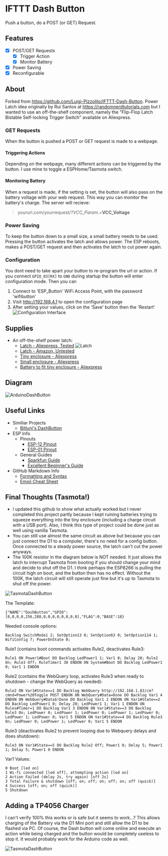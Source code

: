 # IFTTT Dash Button
Push a button, do a POST (or GET) Request.

## Features
 - [X] POST/GET Requests
    - [X] Trigger Action
    - [X] Monitor Battery
 - [X] Power Saving
 - [X] Reconfigurable
 
## About
Forked from https://github.com/Luigi-Pizzolito/IFTTT-Dash-Button. Power Latch idea originally by Rui Santos at https://randomnerdtutorials.com but I wanted to use an off-the-shelf component, namely the "Flip-Flop Latch Bistable Self-locking Trigger Switch" available on Aliexpress.

### GET Requests
When the button is pushed a POST or GET request is made to a webpage.
#### Triggering Actions
Depending on the webpage, many different actions can be triggered by the button. I use mine to toggle a ESPHome/Tasmota switch.
#### Monitoring Battery
When a request is made, if the setting is set, the button will also pass on the battery voltage with your web request. This way you can monitor the battery's charge. The server will recieve:
 > yoururl.com/yourrequest/_?VCC_Param.=_**VCC_Voltage**

### Power Saving
To keep the button down to a small size, a small battery needs to be used. Pressing the button activates the latch and allows power. The ESP reboots, makes a POST/GET request and then activates the latch to cut power again.

### Configuration
You dont need to take apart your button to re-program the url or action. If you connect `GPIO_03[RX]` to `GND` during startup the button will enter configuration mode. Then you can
1. Connect to 'ESP_Button' WiFi Access Point, with the password 'wifibutton'
2. Visit http://192.168.4.1 to open the configuration page
3. After setting your values, click on the 'Save' button then the 'Restart'
![Configuration Interface](https://luigi-pizzolito.github.io/Gangster45671.github.io/IFTTT-Dash-Button/pictures/Config.png)

## Supplies

- An off-the-shelf power latch:
    - [Latch - Aliexpress, Tested](https://www.aliexpress.com/item/33054170454.html)
    ![Latch](/../../blob/master/Latch.jpg?raw=true)
    - [Latch - Amazon, Untested](https://www.amazon.com/Bistable-flip-Flop-Circuit-Trigger-Power-Off/dp/B09464R4VV)
    - [Tiny enclosure - Aliexpress](https://www.aliexpress.com/item/1005003942772806.html)
    - [Small enclosure - Aliexpress](https://www.aliexpress.com/item/1005004466963855.html)
    - [Battery to fit tiny enclosure - Aliexpress](https://www.aliexpress.com/item/1005004468895961.html)

## Diagram

![ArduinoDashButton](/../../blob/master/ArduinoDashButton.png?raw=true)

## Useful Links
- Similiar Projects
    - [Bitluni's DashButton](https://github.com/bitluni/wifiButton)
- ESP Info
    - Pinouts
        - [ESP-12 Pinout](https://esp8266.github.io/Arduino/versions/2.0.0/doc/esp12.png)
        - [ESP-01 Pinout](https://os.mbed.com/media/uploads/sschocke/esp8266-pinout_etch_copper_top.png)
    - General Guides
        - [Sparkfun Guide](https://learn.sparkfun.com/tutorials/esp8266-thing-hookup-guide/using-the-arduino-addon)
        - [Excellent Beginner's Guide](https://github.com/tttapa/ESP8266)
- GitHub Markdown Info
    - [Formatting and Syntax](https://help.github.com/articles/basic-writing-and-formatting-syntax/)
    - [Emoji Cheat Sheet](https://www.webpagefx.com/tools/emoji-cheat-sheet/)


## Final Thoughts (Tasmota!)
- I updated this github to show what actually worked but I never completed this project partly because I kept ruining batteries trying to squeeze everything into the tiny enclosure (including a charge circuit with a USB port).  Also, I think this type of project could be done just as well using vanilla Tasmota.
- You can still use almost the same circuit as above but because you can just connect the D1 to a computer, there's no need for a config button.  Once connected to a steady power source, the latch can't cut the power anyways.
- The 100K resistor in the diagram below is NOT needed.  It just allows the latch to interrupt Tasmota from booting if you should change your mind and decide to shut off the D1.  I think perhaps the ESP8266 is pulling the circuit high on boot, and the button then has no effect.  Without the 100K, the latch circuit will still operate just fine but it's up to Tasmota to shut off the power.

![TasmotaDashButton](/../../blob/master/TasmotaDashButton.png?raw=true)

The Template:
```
{"NAME":"DashButton","GPIO":[0,0,0,0,256,288,0,0,0,0,0,0,0,0],"FLAG":0,"BASE":18}
```

Needed console options:
```
Backlog SwitchMode1 2; SetOption13 0; SetOption63 0; SetOption114 1; WifiConfig 7; PowerOnState 0;
```

Rule1 (contains boot commands activates Rule2, deactivates Rule3:
```
Rule1 ON Power1#Boot DO Backlog LedPower1 1; Var1 0; Delay 20; Rule2 On; Rule3 Off; RuleTimer1 30 ENDON ON System#Boot DO Backlog LedPower1 0; Var1 1 ENDON
```

Rule2 (contains the WebQuery loop, activates Rule3 when ready to shutdown - change the WebQuery as needed):
```
Rule2 ON Var1#State==1 DO Backlog WebQuery http://192.168.1.82/cm?cmnd=Power%20Toggle POST ENDON ON WebQuery#Data=Done DO Backlog Var1 4 ENDON ON WebQuery#Data$!Done DO Backlog Var1 2 ENDON ON Var1#State==2 DO Backlog LedPower1 0; Delay 20; LedPower1 1; Var1 1 ENDON ON Rules#Timer=1 DO Backlog Var1 3 ENDON ON Var1#State==3 DO Backlog Rule3 On; LedPower 0; LedPower 1; LedPower 0; LedPower 1; LedPower 0; LedPower 1; LedPower 0; Var1 5 ENDON ON Var1#State==4 DO Backlog Rule3 On; LedPower 0; LedPower 1; LedPower 0; Var1 5 ENDON
```

Rule3 (deactivates Rule2 to prevent looping due to Webquery delays and does shutdown):
```
Rule3 ON Var1#State==5 DO Backlog Rule2 Off; Power1 0; Delay 5; Power1 1; Delay 5; Power1 0 ENDON
```

Var1 Values:
```
0 Boot [led on]
1 Wi-fi connected [led off], attempting action [led on]
2 Action Failed (delay 2s, try again) [off 2s]
3 Total Failure & shutdown [off; on; off; on; off; on; off (quick)]
4 Success [off; on; off (quick)]
5 Shutdown
```

## Adding a TP4056 Charger

I can't verify 100% this works or is safe but it seems to work...?  This allows charging of the Battery via the D1 Mini port and still allow the D1 to be flashed via PC.  Of course, the Dash button will come online and execute an action while being charged and the button would be completely useless to stop it.  It would probably work for the Arduino code as well.

![TasmotaDashButton](/../../blob/master/TasmotaDashButton-w-TP4056.png?raw=true)
